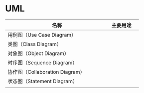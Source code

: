 # UML



<table><thead><tr><th width="317">名称</th><th>主要用途</th><th></th></tr></thead><tbody><tr><td>用例图（Use Case Diagram）</td><td></td><td></td></tr><tr><td>类图（Class Diagram）</td><td></td><td></td></tr><tr><td>对象图（Object Diagram）</td><td></td><td></td></tr><tr><td>时序图（Sequence Diagram）</td><td></td><td></td></tr><tr><td>协作图（Collaboration Diagram）</td><td></td><td></td></tr><tr><td>状态图（Statement Diagram）</td><td></td><td></td></tr><tr><td></td><td></td><td></td></tr></tbody></table>

